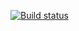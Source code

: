 [![Build status](https://ci.appveyor.com/api/projects/status/svpwd23owpnu2o3u?svg=true)](https://ci.appveyor.com/project/ITgynQA/appveyorci)
